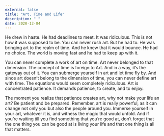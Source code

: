 ```yaml
---
external: false
title: "Art, Time and Life"
description: " "
date: 2020-12-04
---
```


He drew in haste. He had deadlines to meet. It was ridiculous. This is not how it was supposed to be. You can never rush art. But he had to. He was bringing art to the realm of time. And he knew that it would bounce. He had no choice. The world is moving fast and he had to keep up with it.

You can never complete a work of art on time. Art never belonged to that dimension. The concept of time is foreign to Art. And in a way, it’s the gateway out of it. You can submerge yourself in art and let time fly by. And since art doesn’t belong to the dimension of time, you can never define art with time. The equations would seem completely ridiculous. Art is concentrated patience. It demands patience, to create, and to enjoy.

The moment you realize that patience creates art, why not make your life an art? Be patient and be prepared. Remember, art is really powerful, as it can change not only you but also the people around you. Immerse yourself in your art, whatever it is, and witness the magic that would unfold. And if you’re waiting till you find something that you’re good at, don’t forget that the one thing you can be good at is living your life and that one thing is all that matters.